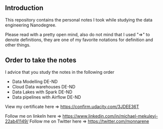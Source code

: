 ## Introduction

This repository contains the personal notes I took while studying the data engineering Nanodegree.

Please read with a pretty open mind, also do not mind that I used "=>" to denote definitions, they are one of my favorite notations for definition and other things.

## Order to take the notes

I advice that you study the notes in the following order

- Data Modelling DE-ND
- Cloud Data warehouses DE-ND
- Data Lakes with Spark DE-ND
- Data pipelines with Airflow DE-ND

View my certificate here => https://confirm.udacity.com/3JDEE36T

Follow me on linkeIn here => https://www.linkedin.com/in/michael-mekuleyi-22ab41149/
Follow me on Twitter here => https://twitter.com/monnarene
